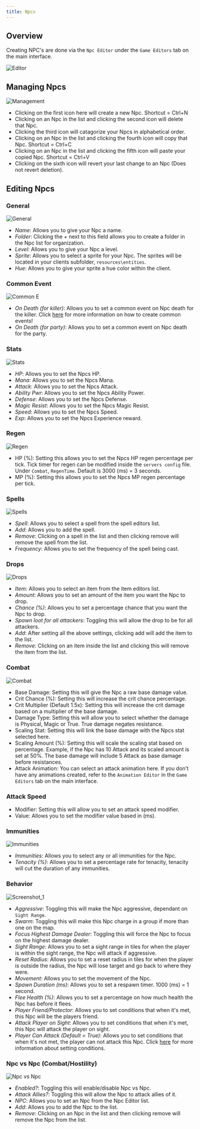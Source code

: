 ```yaml
---
title: Npcs
---
```


## Overview

Creating NPC's are done via the `Npc Editor` under the `Game Editors` tab on the main interface.

![Editor](https://github.com/AscensionGameDev/Intersect-Documentation/assets/72468758/7848642e-095d-4791-b80d-1ed974518ec1)

## Managing Npcs

![Management](https://github.com/AscensionGameDev/Intersect-Documentation/assets/72468758/53e5b5b0-3b96-4aff-af5e-bd1361714e3f)


- Clicking on the first icon here will create a new Npc. Shortcut = Ctrl+N
- Clicking on an Npc in the list and clicking the second icon will delete that Npc.
- Clicking the third icon will catagorize your Npcs in alphabetical order.
- Clicking on an Npc in the list and clicking the fourth icon will copy that Npc. Shortcut = Ctrl+C
- Clicking on an Npc in the list and clicking the fifth icon will paste your copied Npc. Shortcut = Ctrl+V
- Clicking on the sixth icon will revert your last change to an Npc (Does not revert deletion).

## Editing Npcs

### General

![General](https://github.com/AscensionGameDev/Intersect-Documentation/assets/72468758/f7d0c209-8f8a-487d-bda2-99d083e6363e)

- *Name*: Allows you to give your Npc a name.
- *Folder*: Clicking the + next to this field allows you to create a folder in the Npc list for organization.
- *Level*: Allows you to give your Npc a level.
- *Sprite*: Allows you to select a sprite for your Npc. The sprites will be located in your clients subfolder, `resources\entities`.
- *Hue*: Allows you to give your sprite a hue color within the client.

### Common Event

![Common E](https://github.com/AscensionGameDev/Intersect-Documentation/assets/72468758/4c10bd12-2f76-4c6b-a779-29efbabb4a2c)

- *On Death (for killer)*: Allows you to set a common event on Npc death for the killer. Click [here](../events/common.md) for more information on how to create common events!
- *On Death (for party)*: Allows you to set a common event on Npc death for the party.

### Stats

![Stats](https://github.com/AscensionGameDev/Intersect-Documentation/assets/72468758/8bdf5576-716c-490b-a131-422154c4ccb6)

- *HP*: Allows you to set the Npcs HP.
- *Mana*: Allows you to set the Npcs Mana.
- *Attack*: Allows you to set the Npcs Attack.
- *Ability Pwr*: Allows you to set the Npcs Ability Power.
- *Defense*: Allows you to set the Npcs Defense.
- *Magic Resist*: Allows you to set the Npcs Magic Resist.
- *Speed*: Allows you to set the Npcs Speed.
- *Exp*: Allows you to set the Npcs Experience reward.

### Regen

![Regen](https://github.com/AscensionGameDev/Intersect-Documentation/assets/72468758/d0bbc80e-76df-4221-9c4e-c10193a531a8)


- HP (%): Setting this allows you to set the Npcs HP regen percentage per tick. Tick timer for regen can be modified inside the `servers config` file. Under `Combat`, `RegenTime`. Default is 3000 (ms) = 3 seconds.
- MP (%): Setting this allows you to set the Npcs MP regen percentage per tick.

### Spells

![Spells](https://github.com/AscensionGameDev/Intersect-Documentation/assets/72468758/bafefd80-7687-4b82-8a7a-ca1eb62546d6)

- *Spell*: Allows you to select a spell from the spell editors list.
- *Add*: Allows you to add the spell.
- *Remove*: Clicking on a spell in the list and then clicking remove will remove the spell from the list.
- *Frequency*: Allows you to set the frequency of the spell being cast.

### Drops

![Drops](https://github.com/AscensionGameDev/Intersect-Documentation/assets/72468758/3b9a72b8-0f66-4d3e-9343-841ebe0171e1)

- *Item*: Allows you to select an item from the item editors list.
- *Amount*: Allows you to set an amount of the item you want the Npc to drop.
- *Chance (%)*: Allows you to set a percentage chance that you want the Npc to drop.
- *Spawn loot for all attackers*: Toggling this will allow the drop to be for all attackers.
- *Add*: After setting all the above settings, clicking add will add the item to the list.
- *Remove*: Clicking on an item inside the list and clicking this will remove the item from the list.

### Combat

![Combat](https://github.com/AscensionGameDev/Intersect-Documentation/assets/72468758/daa42766-b0e1-464d-a263-52eb34420788)

- Base Damage: Setting this will give the Npc a raw base damage value.
- Crit Chance (%): Setting this will increase the crit chance percentage.
- Crit Multiplier (Default 1.5x): Setting this will increase the crit damage based on a multiplier of the base damage.
- Damage Type: Setting this will allow you to select whether the damage is Physical, Magic or True. True damage negates resistance.
- Scaling Stat: Setting this will link the base damage with the Npcs stat selected here.
- Scaling Amount (%): Setting this will scale the scaling stat based on percentage. Example, if the Npc has 10 Attack and its scaled amount is set at 50%. The base damage will include 5 Attack as base damage before resistances.
- Attack Animation: You can select an attack animation here. If you don’t have any animations created, refer to the `Animation Editor` in the `Game Editors` tab on the main interface.

### Attack Speed

- Modifier: Setting this will allow you to set an attack speed modifier.
- Value: Allows you to set the modifier value based in (ms).

### Immunities

![Immunities](https://github.com/AscensionGameDev/Intersect-Documentation/assets/72468758/f50c8caf-915d-4cbe-800f-40077b8c66ca)

- *Immunities*: Allows you to select any or all immunities for the Npc.
- *Tenacity (%)*: Allows you to set a percentage rate for tenacity, tenacity will cut the duration of any immunities.

### Behavior

![Screenshot_1](https://github.com/AscensionGameDev/Intersect-Documentation/assets/72468758/733e4726-9fee-45c9-b2e6-43ac16accd5c)

- *Aggressive*: Toggling this will make the Npc aggressive, dependant on `Sight Range`.
- *Swarm*: Toggling this will make this Npc charge in a group if more than one on the map.
- *Focus Highest Damage Dealer*: Toggling this will force the Npc to focus on the highest damage dealer.
- *Sight Range*: Allows you to set a sight range in tiles for when the player is within the sight range, the Npc will attack if aggressive.
- *Reset Radius*: Allows you to set a reset radius in tiles for when the player is outside the radius, the Npc will lose target and go back to where they were.
- *Movement*: Allows you to set the movement of the Npc.
- *Spawn Duration (ms)*: Allows you to set a respawn timer. 1000 (ms) = 1 second.
- *Flee Health (%)*: Allows you to set a percentage on how much health the Npc has before it flees.
- *Player Friend/Protector*: Allows you to set conditions that when it's met, this Npc will be the players friend.
- *Attack Player on Sight*: Allows you to set conditions that when it's met, this Npc will attack the player on sight.
- *Player Can Attack (Default = True)*: Allows you to set conditions that when it's not met, the player can not attack this Npc. Click [here](./conditions.md) for more information about setting conditions.

### Npc vs Npc (Combat/Hostility)

![Npc vs Npc](https://github.com/AscensionGameDev/Intersect-Documentation/assets/72468758/5e1829d6-7dcf-4fc0-a9c5-fee429aa0610)

- *Enabled?*: Toggling this will enable/disable Npc vs Npc.
- *Attack Allies?*: Toggling this will allow the Npc to attack allies of it.
- *NPC*: Allows you to set an Npc from the Npc Editor list.
- *Add*: Allows you to add the Npc to the list.
- *Remove*: Clicking on an Npc in the list and then clicking remove will remove the Npc from the list.
